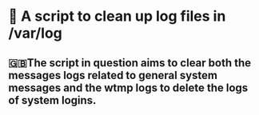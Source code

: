 # 🧹 A script to clean up log files in /var/log

## 🇬🇧The script in question aims to clear both the messages logs related to general system messages and the wtmp logs to delete the logs of system logins.


